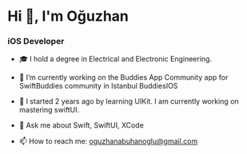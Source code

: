 # Hi 👋, I'm Oğuzhan
### iOS Developer

- 🎓 I hold a degree in Electrical and Electronic Engineering.
  
- 🔭 I’m currently working on the Buddies App Community app for SwiftBuddies community in Istanbul BuddiesIOS
  
- 🌱 I started 2 years ago by learning UIKit. I am currently working on mastering swiftUI.
  
- 💬 Ask me about Swift, SwiftUI, XCode
  
- 📫 How to reach me: oguzhanabuhanoglu@gmail.com

